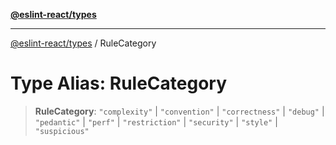 [**@eslint-react/types**](../README.md)

***

[@eslint-react/types](../README.md) / RuleCategory

# Type Alias: RuleCategory

> **RuleCategory**: `"complexity"` \| `"convention"` \| `"correctness"` \| `"debug"` \| `"pedantic"` \| `"perf"` \| `"restriction"` \| `"security"` \| `"style"` \| `"suspicious"`
